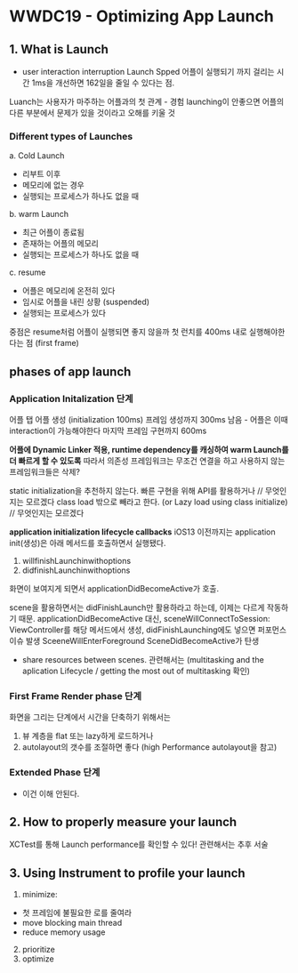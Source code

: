 # WWDC19 - Optimizing App Launch

## 1. What is Launch
- user interaction interruption
Launch Spped
어플이 실행되기 까지 걸리는 시간
1ms을 개선하면 162일을 줄일 수 있다는 점.

Luanch는 사용자가 마주하는 어플과의 첫 관계 - 경험
launching이 안좋으면 어플의 다른 부분에서 문제가 있을 것이라고 오해를 키울 것

### Different types of Launches
a. Cold Launch
- 리부트 이후
- 메모리에 없는 경우
- 실행되는 프로세스가 하나도 없을 때

b. warm Launch
- 최근 어플이 종료됨
- 존재하는 어플의 메모리
- 실행되는 프로세스가 하나도 없을 때

c. resume
- 어플은 메모리에 온전히 있다
- 임시로 어플을 내린 상황 (suspended)
- 실행되는 프로세스가 있다

중점은 resume처럼 어플이 실행되면 좋지 않을까
첫 런치를 400ms 내로 실행해야한다는 점 (first frame)


## phases of app launch

### Application Initalization 단계
어플 탭
어플 생성 (initialization 100ms)
프레임 생성까지 300ms 남음 - 어플은 이때 interaction이 가능해야한다
마지막 프레임 구현까지 600ms


**어플에 Dynamic Linker 적용, runtime dependency를 캐싱하여 warm Launch를 더 빠르게 할 수 있도록**
따라서 의존성 프레임워크는 무조건 연결을 하고 사용하지 않는 프레임워크들은 삭제?


static initialization을 추천하지 않는다.
빠른 구현을 위해 API를 활용하거나 // 무엇인지는 모르겠다
class load 밖으로 빼라고 한다. (or Lazy load using class initialize) // 무엇인지는 모르겠다


**application initialization lifecycle callbacks**
iOS13 이전까지는 application init(생성)은 아래 메서드를 호출하면서 실행됐다.

1. willfinishLaunchinwithoptions
2. didfinishLaunchinwithoptions

화면이 보여지게 되면서  applicationDidBecomeActive가 호출.


scene을 활용하면서는 didFinishLaunch만 활용하라고 하는데, 이제는 다르게 작동하기 때문.
applicationDidBecomeActive 대신,
sceneWillConnectToSession: ViewController를 해당 메서드에서 생성, didFinishLaunching에도 넣으면 퍼포먼스 이슈 발생
SceeneWillEnterForeground
SceneDidBecomeActive가 탄생


- share resources between scenes. 관련해서는 (multitasking and the aplication Lifecycle / getting the most out of multitasking 확인)


### First Frame Render phase 단계
화면을 그리는 단계에서 시간을 단축하기 위해서는
1. 뷰 계층을 flat 또는 lazy하게 로드하거나
2. autolayout의 갯수를 조절하면 좋다 (high Performance autolayout을 참고)

### Extended Phase 단계
- 이건 이해 안된다.

## 2. How to properly measure your launch

XCTest를 통해 Launch performance를 확인할 수 있다!
관련해서는 추후 서술

## 3. Using Instrument to profile your launch
1. minimize:
- 첫 프레임에 불필요한 로를 줄여라
- move blocking main thread
- reduce memory usage
2. prioritize
3. optimize

